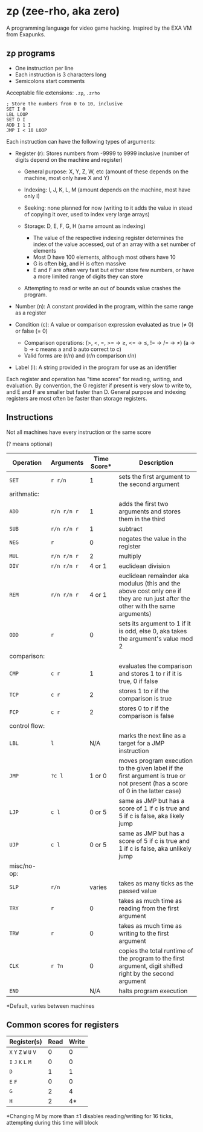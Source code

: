 # zρ (zee-rho, aka zero)

A programming language for video game hacking. 
Inspired by the EXA VM from Exapunks. 

## zρ programs
* One instruction per line
* Each instruction is 3 characters long
* Semicolons start comments

Acceptable file extensions: `.zρ`, `.zrho`

```zρ
; Store the numbers from 0 to 10, inclusive
SET I 0
LBL LOOP
SET D I
ADD I 1 I
JMP I < 10 LOOP
```

Each instruction can have the following types of arguments: 

* Register (r): Stores numbers from -9999 to 9999 inclusive (number of digits depend on the machine and register)
	* General purpose: X, Y, Z, W, etc (amount of these depends on the machine, most only have X and Y)
	* Indexing: I, J, K, L, M (amount depends on the machine, most have only I)
	* Seeking: none planned for now (writing to it adds the value in stead of copying it over, used to index very large arrays) 
	* Storage: D, E, F, G, H (same amount as indexing)
		* The value of the respective indexing register determines the index of the value accessed, out of an array with a set number of elements
		* Most D have 100 elements, although most others have 10
		* G is often big, and H is often massive
		* E and F are often very fast but either store few numbers, or have a more limited range of digits they can store

	* Attempting to read or write an out of bounds value crashes the program. 

* Number (n): A constant provided in the program, within the same range as a register

* Condition (c): A value or comparison expression evaluated as true (≠ 0) or false (= 0)
	* Comparison operations: (>, <, =, >= → ≥, <= → ≤, != → /= → ≠) (a → b → c means a and b auto correct to c)
	* Valid forms are (r/n) and (r/n comparison r/n)

* Label (l): A string provided in the program for use as an identifier

Each register and operation has "time scores" for reading, writing, and evaluation. 
By convention, the G register if present is very slow to write to, and E and F are 
smaller but faster than D. General purpose and indexing registers are most often be
faster than storage registers. 

## Instructions 
Not all machines have every instruction or the same score

(? means optional)

| Operation     | Arguments   | Time Score* | Description                                                                                                                     |
|---------------|-------------|-------------|---------------------------------------------------------------------------------------------------------------------------------|
| `SET`         | `r r/n`     | 1           | sets the first argument to the second argument                                                                                  |
| arithmatic:   |             |             |                                                                                                                                 |
| `ADD`         | `r/n r/n r` | 1           | adds the first two arguments and stores them in the third                                                                       |
| `SUB`         | `r/n r/n r` | 1           | subtract                                                                                                                        |
| `NEG`         | `r`         | 0           | negates the value in the register                                                                                               |
| `MUL`         | `r/n r/n r` | 2           | multiply                                                                                                                        |
| `DIV`         | `r/n r/n r` | 4 or 1      | euclidean division                                                                                                              |
| `REM`         | `r/n r/n r` | 4 or 1      | euclidean remainder aka modulus (this and the above cost only one if they are run just after the other with the same arguments) |
| `ODD`         | `r`         | 0           | sets its argument to 1 if it is odd, else 0, aka takes the argument's value mod 2                                               |
| comparison:   |             |             |                                                                                                                                 |
| `CMP`         | `c r`       | 1           | evaluates the comparison and stores 1 to r if it is true, 0 if false                                                            |
| `TCP`         | `c r`       | 2           | stores 1 to r if the comparison is true                                                                                         |
| `FCP`         | `c r`       | 2           | stores 0 to r if the comparison is false                                                                                        |
| control flow: |             |             |                                                                                                                                 |
| `LBL`         | `l`         | N/A         | marks the next line as a target for a JMP instruction                                                                           |
| `JMP`         | `?c l`      | 1 or 0      | moves program execution to the given label if the first argument is true or not present (has a score of 0 in the latter case)   |
| `LJP`         | `c l`       | 0 or 5      | same as JMP but has a score of 1 if c is true and 5 if c is false, aka likely jump                                              |
| `UJP`         | `c l`       | 0 or 5      | same as JMP but has a score of 5 if c is true and 1 if c is false, aka unlikely jump                                            |
| misc/no-op:   |             |             |                                                                                                                                 |
| `SLP`         | `r/n`       | varies      | takes as many ticks as the passed value                                                                                         |
| `TRY`         | `r`         | 0           | takes as much time as reading from the first argument                                                                           |
| `TRW`         | `r`         | 0           | takes as much time as writing to the first argument                                                                             |
| `CLK`         | `r ?n`      | 0           | copies the total runtime of the program to the first argument, digit shifted right by the second argument                       |
| `END`         |             | N/A         | halts program execution                                                                                                         |

*Default, varies between machines

## Common scores for registers

| Register(s)             | Read | Write |
|-------------------------|------|-------|
| `X` `Y` `Z` `W` `U` `V` | 0    | 0     |
| `I` `J` `K` `L` `M`     | 0    | 0     |
| `D`                     | 1    | 1     |
| `E` `F`                 | 0    | 0     |
| `G`                     | 2    | 4     |
| `H`                     | 2    | 4*    |

*Changing M by more than ±1 disables reading/writing for 16 ticks, attempting during this time will block
